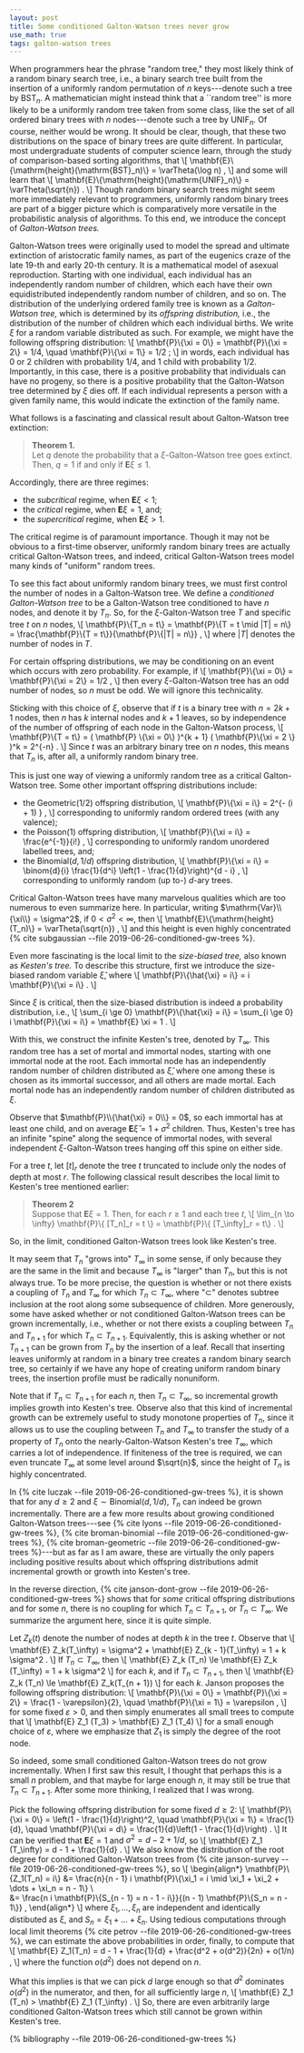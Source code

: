 ```yaml
---
layout: post
title: Some conditioned Galton-Watson trees never grow
use_math: true
tags: galton-watson trees
---
```


When programmers hear the phrase "random tree," they most likely think
of a random binary search tree, i.e., a binary search tree built from
the insertion of a uniformly random permutation of $n$ keys---denote such
a tree by $\mathrm{BST}_n$. A mathematician might instead think that a
``random tree'' is more likely to be a uniformly random tree taken
from some class, like the set of all ordered binary trees with $n$ nodes---denote
such a tree by $\mathrm{UNIF}_n$. Of course, neither would be wrong. It
should be clear, though, that these two distributions on the space of
binary trees are quite different. In particular, most undergraduate
students of computer science learn, through the study of
comparison-based sorting algorithms, that
\\[
	\mathbf{E}\\{\mathrm{height}(\mathrm{BST}_n)\\} = \varTheta(\log n) ,
\\]
and some will learn that
\\[
	\mathbf{E}\\{\mathrm{height}(\mathrm{UNIF}_n)\\} = \varTheta(\sqrt{n}) .
\\]
Though random binary search trees might seem more immediately relevant
to programmers, uniformly random binary trees are part of a bigger
picture which is comparatively more versatile in the probabilistic
analysis of algorithms. To this end, we introduce the concept of
*Galton-Watson trees.*

Galton-Watson trees were originally used to model the spread and
ultimate extinction of aristocratic family names, as part of the
eugenics craze of the late 19-th and early 20-th century. It is a
mathematical model of asexual reproduction. Starting with one
individual, each individual has an independently random number of
children, which each have their own equidistributed independently
random number of children, and so on. The distribution of the
underlying ordered family tree is known as a *Galton-Watson tree,*
which is determined by its *offspring distribution,* i.e., the
distribution of the number of children which each individual
births. We write $\xi$ for a random variable distributed as such. For
example, we might have the following offspring distribution:
\\[
\mathbf{P}\\{\xi = 0\\} = \mathbf{P}\\{\xi = 2\\} = 1/4, \quad \mathbf{P}\\{\xi = 1\\} = 1/2 ;
\\]
in words, each individual has $0$ or $2$ children with probability
$1/4$, and $1$ child with probability $1/2$. Importantly, in this
case, there is a positive probability that individuals can have no
progeny, so there is a positive probability that the Galton-Watson
tree determined by $\xi$ dies off. If each individual represents a
person with a given family name, this would indicate the extinction of
the family name.

What follows is a fascinating and classical result about Galton-Watson
tree extinction:

> **Theorem 1.**  
> Let $q$ denote the probability that a $\xi$-Galton-Watson tree goes extinct. Then, $q = 1$ if and only if $\mathbf{E} \xi \le 1$.

Accordingly, there are three regimes:
* the *subcritical* regime, when $\mathbf{E} \xi < 1$;
* the *critical* regime, when $\mathbf{E} \xi = 1$, and;
* the *supercritical* regime, when $\mathbf{E} \xi > 1$.

The critical regime is of paramount importance. Though it may not be
obvious to a first-time observer, uniformly random binary trees are
actually critical Galton-Watson trees, and indeed, critical
Galton-Watson trees model many kinds of "uniform" random trees.

To see this fact about uniformly random binary trees, we must first
control the number of nodes in a Galton-Watson tree. We define a
*conditioned Galton-Watson tree* to be a Galton-Watson tree
conditioned to have $n$ nodes, and denote it by $T_n$. So, for the
$\xi$-Galton-Watson tree $T$ and specific tree $t$ on $n$ nodes, 
\\[
	\mathbf{P}\\{T_n = t\\} = \mathbf{P}\\{T = t \mid |T| = n\\} = \frac{\mathbf{P}\\{T = t\\}}{\mathbf{P}\\{|T| = n\\}} ,
\\]
where $|T|$ denotes the number of nodes in $T$.

For certain offspring distributions, we may be conditioning on an
event which occurs with zero probability. For example, if
\\[
	\mathbf{P}\\{\xi = 0\\} = \mathbf{P}\\{\xi = 2\\} = 1/2 ,
\\]
then every $\xi$-Galton-Watson tree has an odd number of nodes, so $n$
must be odd. We will ignore this technicality.

Sticking with this choice of $\xi$, observe that if $t$ is a binary
tree with $n = 2k + 1$ nodes, then $n$ has $k$ internal nodes and $k +
1$ leaves, so by independence of the number of offspring of each node
in the Galton-Watson process,
\\[
	\mathbf{P}\\{T = t\\} = ( \mathbf{P} \\{\xi = 0\\} )^{k + 1} ( \mathbf{P}\\{\xi = 2 \\} )^k = 2^{-n} .
\\]
Since $t$ was an arbitrary binary tree on $n$ nodes, this means that $T_n$ is, after all, a uniformly random binary tree.

This is just one way of viewing a uniformly random tree as a critical
Galton-Watson tree. Some other important offspring distributions
include:
* the $\mathrm{Geometric}(1/2)$ offspring distribution,
\\[
	\mathbf{P}\\{\xi = i\\} = 2^{- (i + 1) } ,
\\]
corresponding to uniformly random ordered trees (with any valence);
* the $\mathrm{Poisson}(1)$ offspring distribution,
\\[
	\mathbf{P}\\{\xi = i\\} = \frac{e^{-1}}{i!} ,
\\]
corresponding to uniformly random unordered labelled trees, and;
* the $\mathrm{Binomial}(d, 1/d)$ offspring distribution,
\\[
	\mathbf{P}\\{\xi = i\\} = \binom{d}{i} \frac{1}{d^i} \left(1 - \frac{1}{d}\right)^{d - i} ,
\\]
corresponding to uniformly random (up to-) $d$-ary trees.

Critical Galton-Watson trees have many marvelous qualities which are
too numerous to even summarize here. In particular, writing
$\mathrm{Var}\\{\xi\\} = \sigma^2$, if $0 < \sigma^2 < \infty$, then
\\[
	\mathbf{E}\\{\mathrm{height}(T_n)\\} = \varTheta(\sqrt{n}) ,
\\]
and this height is even highly concentrated {% cite subgaussian --file 2019-06-26-conditioned-gw-trees %}.

Even more fascinating is the local limit to the *size-biased tree,*
also known as *Kesten's tree.* To describe this structure, first we
introduce the size-biased random variable $\hat{\xi}$, where
\\[
	\mathbf{P}\\{\hat{\xi} = i\\} = i \mathbf{P}\\{\xi = i\\} .
\\]

Since $\xi$ is critical, then the size-biased distribution is indeed a
probability distribution, i.e.,
\\[
	\sum_{i \ge 0} \mathbf{P}\\{\hat{\xi} = i\\} = \sum_{i \ge 0} i \mathbf{P}\\{\xi = i\\} = \mathbf{E} \xi = 1 .
\\]

With this, we construct the infinite Kesten's tree, denoted by
$T_\infty$. This random tree has a set of mortal and immortal nodes,
starting with one immortal node at the root. Each immortal node has an
independently random number of children distributed as $\hat{\xi}$,
where one among these is chosen as its immortal successor, and all
others are made mortal. Each mortal node has an independently random
number of children distributed as $\xi$.

Observe that $\mathbf{P}\\{\hat{\xi} = 0\\} = 0$, so each immortal has
at least one child, and on average $\mathbf{E} \hat{\xi} = 1 +
\sigma^2$ children. Thus, Kesten's tree has an infinite "spine" along
the sequence of immortal nodes, with several independent
$\xi$-Galton-Watson trees hanging off this spine on either side.

For a tree $t$, let $[t]_r$ denote the tree $t$ truncated to include
only the nodes of depth at most $r$. The following classical result describes
the local limit to Kesten's tree mentioned earlier:
> **Theorem 2**  
> Suppose that $\mathbf{E} \xi = 1$. Then, for each $r \ge 1$ and each tree $t$,
> \\[
  \lim_{n \to \infty} \mathbf{P}\\{ [T_n]\_r = t \\} = \mathbf{P}\\{ [T_\infty]\_r = t\\} .
> \\]

So, in the limit, conditioned Galton-Watson trees look like Kesten's
tree.

It may seem that $T_n$ "grows into" $T_\infty$ in some sense, if only
because they are the same in the limit and because $T_\infty$ is
"larger" than $T_n$, but this is not always true. To be more precise,
the question is whether or not there exists a coupling of $T_n$ and
$T_\infty$ for which $T_n \subset T_\infty$, where "$\subset$" denotes
subtree inclusion at the root along some subsequence of children. More
generously, some have asked whether or not conditioned Galton-Watson
trees can be grown incrementally, i.e., whether or not there exists a
coupling between $T_n$ and $T_{n + 1}$ for which $T_n \subset T_{n +
1}$. Equivalently, this is asking whether or not $T_{n + 1}$ can be
grown from $T_n$ by the insertion of a leaf. Recall that inserting
leaves uniformly at random in a binary tree creates a random binary
search tree, so certainly if we have any hope of creating uniform
random binary trees, the insertion profile must be radically
nonuniform.

Note that if $T_n \subset T_{n + 1}$ for each $n$, then $T_n \subset
T_\infty$, so incremental growth implies growth into Kesten's
tree. Observe also that this kind of incremental growth can be
extremely useful to study monotone properties of $T_n$, since it
allows us to use the coupling between $T_n$ and $T_\infty$ to transfer
the study of a property of $T_n$ onto the nearly-Galton-Watson
Kesten's tree $T_\infty$, which carries a lot of independence. If
finiteness of the tree is required, we can even truncate $T_\infty$ at
some level around $\sqrt{n}$, since the height of $T_n$ is highly
concentrated.

In {% cite luczak --file 2019-06-26-conditioned-gw-trees %}, it is
shown that for any $d \ge 2$ and $\xi \sim \mathrm{Binomial}(d, 1/d)$,
$T_n$ can indeed be grown incrementally. There are a few more results
about growing conditioned Galton-Watson trees---see {% cite lyons
--file 2019-06-26-conditioned-gw-trees %}, {% cite broman-binomial
--file 2019-06-26-conditioned-gw-trees %}, {% cite broman-geometric
--file 2019-06-26-conditioned-gw-trees %}---but as far as I am aware,
these are virtually the only papers including positive results
about which offspring distributions admit incremental growth or growth
into Kesten's tree.

In the reverse direction, {% cite janson-dont-grow --file
2019-06-26-conditioned-gw-trees %} shows that for *some* critical
offspring distributions and for some $n$, there is no coupling for
which $T_n \subset T_{n + 1}$, or $T_n \subset T_\infty$. We summarize
the argument here, since it is quite simple.

Let $Z_k(t)$ denote the number of nodes at depth $k$ in the tree
$t$. Observe that
\\[
	\mathbf{E} Z_k(T_\infty) = \sigma^2 + \mathbf{E} Z_{k - 1}(T_\infty) = 1 + k \sigma^2 .
\\]
If $T_n \subset T_\infty$, then
\\[
	\mathbf{E} Z_k (T_n) \le \mathbf{E} Z_k (T_\infty) = 1 + k \sigma^2 
\\]
for each $k$, and if $T_n \subset T_{n + 1}$, then
\\[
	\mathbf{E} Z_k (T_n) \le \mathbf{E} Z_k(T_{n + 1})
\\]
for each $k$. Janson proposes the following offspring distribution:
\\[
	\mathbf{P}\\{\xi = 0\\} = \mathbf{P}\\{\xi = 2\\} = \frac{1 - \varepsilon}{2}, \quad \mathbf{P}\\{\xi = 1\\} = \varepsilon ,
\\]
for some fixed $\varepsilon > 0$, and then simply enumerates all small
trees to compute that
\\[
	\mathbf{E} Z_1 (T_3) > \mathbf{E} Z_1 (T_4) 
\\]
for a small enough choice of $\varepsilon$, where we emphasize that
$Z_1$ is simply the degree of the root node.

So indeed, some small conditioned Galton-Watson trees do not grow
incrementally. When I first saw this result, I thought that perhaps
this is a small $n$ problem, and that maybe for large enough $n$, it
may still be true that $T_n \subset T_{n + 1}$. After some more
thinking, I realized that I was wrong.

Pick the following offspring distribution for some fixed $d \ge 2$:
\\[
	\mathbf{P}\\{\xi = 0\\} = \left(1 - \frac{1}{d}\right)^2, \quad \mathbf{P}\\{\xi = 1\\} = \frac{1}{d}, \quad \mathbf{P}\\{\xi = d\\} = \frac{1}{d}\left(1 - \frac{1}{d}\right) .
\\]
It can be verified that $\mathbf{E} \xi = 1$ and $\sigma^2 = d - 2 +
1/d$, so
\\[
	\mathbf{E} Z_1 (T_\infty) = d - 1 + \frac{1}{d} .
\\]
We also know the distribution of the root degree for conditioned
Galton-Watson trees from {% cite janson-survey --file
2019-06-26-conditioned-gw-trees %}, so
\\[
\begin{align\*}
	\mathbf{P}\\{Z_1(T_n) = i\\} &= \frac{n}{n - 1} i \mathbf{P}\\{\xi_1 = i \mid \xi_1 + \xi_2 + \dots + \xi_n = n - 1\\} \\\
	&= \frac{n i \mathbf{P}\\{S_{n - 1} = n - 1 - i\\}}{(n - 1) \mathbf{P}\\{S_n = n - 1\\}} ,
\end{align\*}
\\]
where $\xi_1, \dots, \xi_n$ are independent and identically distibuted
as $\xi$, and $S_n = \xi_1 + \dots + \xi_n$. Using tedious
computations through local limit theorems {% cite petrov --file
2019-06-26-conditioned-gw-trees %}, we can estimate the above
probabilities in order, finally, to compute that
\\[
	\mathbf{E} Z_1(T_n) = d - 1 + \frac{1}{d} + \frac{d^2 + o(d^2)}{2n} + o(1/n) , 
\\]
where the function $o(d^2)$ does not depend on $n$.

What this implies is that we can pick $d$ large enough so that $d^2$
dominates $o(d^2)$ in the numerator, and then, for all sufficiently large
$n$,
\\[
	\mathbf{E} Z_1 (T_n) > \mathbf{E} Z_1 (T_\infty) .
\\]
So, there are even arbitrarily large conditioned Galton-Watson trees
which still cannot be grown within Kesten's tree.

{% bibliography --file 2019-06-26-conditioned-gw-trees %}